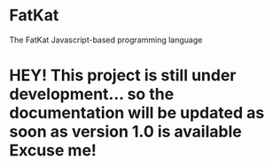 # FatKat
The FatKat Javascript-based programming language
# HEY! This project is still under development... so the documentation will be updated as soon as version 1.0 is available Excuse me!
